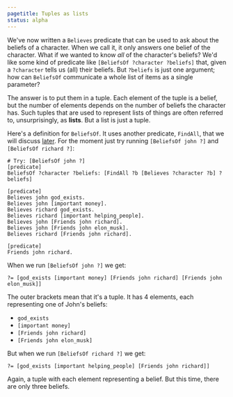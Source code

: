 ```yaml
---
pagetitle: Tuples as lists
status: alpha
---
```

We've now written a `Believes` predicate that can be used to ask about the beliefs of a character.  When we call it, it only answers one belief of the character.  What if we wanted to know *all* of the character's beliefs?  We'd like some kind of predicate like `[BeliefsOf ?character ?beliefs]` that, given a `?character` tells us (all) their beliefs.  But `?beliefs` is just one argument; how can `BeliefsOf` communicate a whole list of items as a single parameter?

The answer is to put them in a tuple.  Each element of the tuple is a belief, but the number of elements depends on the number of beliefs the character has.  Such tuples that are used to represent lists of things are often referred to, unsurprisingly, as **lists**.  But a list is just a tuple.

Here's a definition for `BeliefsOf`.  It uses another predicate, `FindAll`, that we will discuss [later](higher-order_tasks).  For the moment just try running `[BeliefsOf john ?]` and `[BeliefsOf richard ?]`:
```Step
# Try: [BeliefsOf john ?]
[predicate]
BeliefsOf ?character ?beliefs: [FindAll ?b [Believes ?character ?b] ?beliefs]

[predicate]
Believes john god_exists.
Believes john [important money].
Believes richard god_exists.
Believes richard [important helping_people].
Believes john [Friends john richard].
Believes john [Friends john elon_musk].
Believes richard [Friends john richard].

[predicate]
Friends john richard.
```
When we run `[BeliefsOf john ?]` we get:
```step
?= [god_exists [important money] [Friends john richard] [Friends john elon_musk]]
```
The outer brackets mean that it's a tuple.  It has 4 elements, each representing one of John's beliefs:
* `god_exists`
* `[important money]`
* `[Friends john richard]`
* `[Friends john elon_musk]`

But when we run `[BeliefsOf richard ?]` we get:
```step
?= [god_exists [important helping_people] [Friends john richard]]
```
Again, a tuple with each element representing a belief.  But this time, there are only three beliefs.


